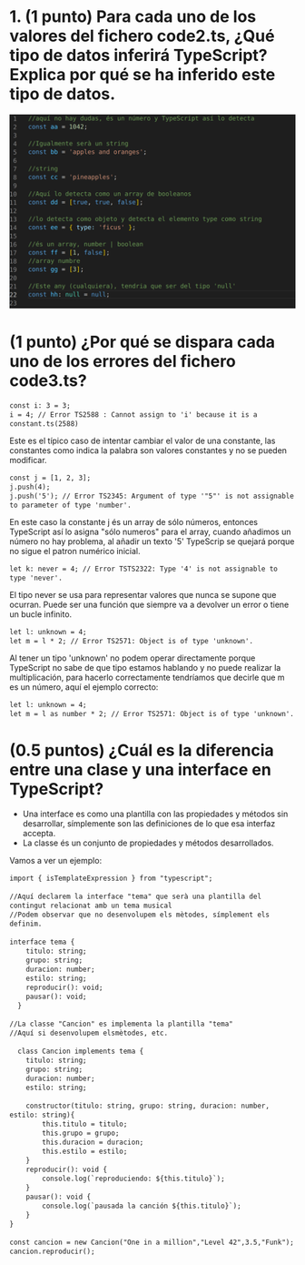 # 1. (1 punto) Para cada uno de los valores del fichero code2.ts, ¿Qué tipo de datos inferirá TypeScript? Explica por qué se ha inferido este tipo de datos.
![respuesta1](img/ejercicio2_res1.png)

# (1 punto) ¿Por qué se dispara cada uno de los errores del fichero code3.ts?

~~~
const i: 3 = 3;
i = 4; // Error TS2588 : Cannot assign to 'i' because it is a constant.ts(2588)
~~~
Este es el típico caso de intentar cambiar el valor de una constante, las constantes como indica la palabra
son valores constantes y no se pueden modificar.

~~~
const j = [1, 2, 3];
j.push(4);
j.push('5'); // Error TS2345: Argument of type '"5"' is not assignable to parameter of type 'number'.
~~~~
En este caso la constante j és un array de sólo números, entonces TypeScript así lo asigna "sólo numeros" para el array, cuando añadimos un número no hay problema, al añadir un texto '5' TypeScrip se quejará porque no sigue el patron numérico inicial.

~~~
let k: never = 4; // Error TSTS2322: Type '4' is not assignable to type 'never'.
~~~

El tipo never se usa para representar valores que nunca se supone que ocurran. Puede ser una función que siempre va a devolver un error o tiene un bucle infinito.

~~~
let l: unknown = 4;
let m = l * 2; // Error TS2571: Object is of type 'unknown'.
~~~
Al tener un tipo 'unknown' no podem operar directamente porque TypeScript no sabe de que tipo estamos hablando y no puede realizar la multiplicación, para hacerlo correctamente tendríamos que decirle que m es un número, aquí el ejemplo correcto:

~~~
let l: unknown = 4;
let m = l as number * 2; // Error TS2571: Object is of type 'unknown'.
~~~

# (0.5 puntos) ¿Cuál es la diferencia entre una clase y una interface en TypeScript?
* Una interface es como una plantilla con las propiedades y métodos sin desarrollar, símplemente son 
las definiciones de lo que esa interfaz accepta.
* La classe és un conjunto de propiedades y métodos desarrollados.

Vamos a ver un ejemplo:

~~~
import { isTemplateExpression } from "typescript";

//Aquí declarem la interface "tema" que serà una plantilla del contingut relacionat amb un tema musical
//Podem observar que no desenvolupem els mètodes, símplement els definim.

interface tema {
    titulo: string;
    grupo: string;
    duracion: number;
    estilo: string;
    reproducir(): void;
    pausar(): void;
  }

//La classe "Cancion" es implementa la plantilla "tema"
//Aquí si desenvolupem elsmètodes, etc.

  class Cancion implements tema {
    titulo: string;
    grupo: string;
    duracion: number;
    estilo: string;

    constructor(titulo: string, grupo: string, duracion: number, estilo: string){
        this.titulo = titulo;
        this.grupo = grupo;
        this.duracion = duracion;
        this.estilo = estilo;
    }
    reproducir(): void {
        console.log(`reproduciendo: ${this.titulo}`);
    }
    pausar(): void {
        console.log(`pausada la canción ${this.titulo}`);
    }
}

const cancion = new Cancion("One in a million","Level 42",3.5,"Funk");
cancion.reproducir();
~~~
